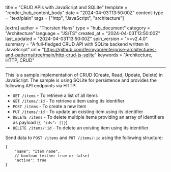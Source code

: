 title = "CRUD APIs with JavaScript and SQLite"
template = "render_hub_content_body"
date = "2024-04-03T13:50:00Z"
content-type = "text/plain"
tags = ["http", "JavaScript", "architecture"]

[extra]
author = "Thorsten Hans"
type = "hub_document"
category = "Architecture"
language = "JS/TS"
created_at = "2024-04-03T13:50:00Z"
last_updated = "2024-04-03T13:50:00Z"
spin_version = ">=v2.4.0"
summary = "A full-fledged CRUD API with SQLite backend written in JavaScript"
url = "https://github.com/fermyon/enterprise-architectures-and-patterns/tree/main/http-crud-js-sqlite"
keywords = "Architecture, HTTP, CRUD"

---

This is a sample implementation of CRUD (Create, Read, Update, Delete) in JavaScript. The sample is using SQLite for persistence and provides the following API endpoints via HTTP:

- `GET /items` - To retrieve a list of all items
- `GET /items/:id` - To retrieve a item using its identifier
- `POST /items` - To create a new item
- `PUT /items/:id` - To update an existing item using its identifier
- `DELETE /items` - To delete multiple items providing an array of identifiers as payload (`{ "ids": []}`)
- `DELETE /items/:id` - To delete an existing item using its identifier

Send data to `POST /items` and `PUT /items/:id` using the following structure:

```jsonc
{
    "name": "item name",
    // boolean (either true or false)
    "active": true
}
```